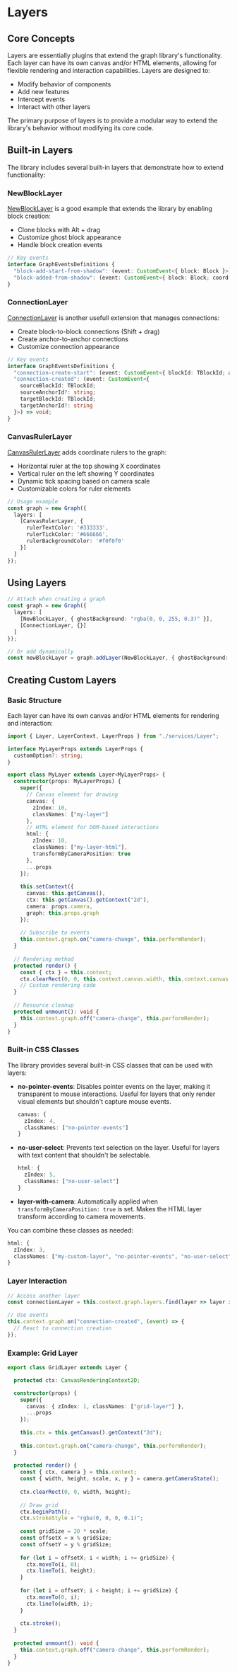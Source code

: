 # Layers

## Core Concepts

Layers are essentially plugins that extend the graph library's functionality. Each layer can have its own canvas and/or HTML elements, allowing for flexible rendering and interaction capabilities. Layers are designed to:
- Modify behavior of components
- Add new features
- Intercept events
- Interact with other layers

The primary purpose of layers is to provide a modular way to extend the library's behavior without modifying its core code.

## Built-in Layers

The library includes several built-in layers that demonstrate how to extend functionality:

### NewBlockLayer

[NewBlockLayer](../src/components/canvas/layers/newBlockLayer/NewBlockLayer.md) is a good example that extends the library by enabling block creation:
- Clone blocks with Alt + drag
- Customize ghost block appearance
- Handle block creation events

```typescript
// Key events
interface GraphEventsDefinitions {
  "block-add-start-from-shadow": (event: CustomEvent<{ block: Block }>) => void;
  "block-added-from-shadow": (event: CustomEvent<{ block: Block; coord: TPoint }>) => void;
}
```

### ConnectionLayer

[ConnectionLayer](../src/components/canvas/layers/connectionLayer/ConnectionLayer.md) is another usefull extension that manages connections:
- Create block-to-block connections (Shift + drag)
- Create anchor-to-anchor connections
- Customize connection appearance

```typescript
// Key events
interface GraphEventsDefinitions {
  "connection-create-start": (event: CustomEvent<{ blockId: TBlockId; anchorId: string | undefined }>) => void;
  "connection-created": (event: CustomEvent<{ 
    sourceBlockId: TBlockId; 
    sourceAnchorId?: string; 
    targetBlockId: TBlockId; 
    targetAnchorId?: string 
  }>) => void;
}
```

### CanvasRulerLayer

[CanvasRulerLayer](../src/components/canvas/layers/canvasRulerLayer/README.md) adds coordinate rulers to the graph:
- Horizontal ruler at the top showing X coordinates
- Vertical ruler on the left showing Y coordinates
- Dynamic tick spacing based on camera scale
- Customizable colors for ruler elements

```typescript
// Usage example
const graph = new Graph({
  layers: [
    [CanvasRulerLayer, {
      rulerTextColor: '#333333',
      rulerTickColor: '#666666',
      rulerBackgroundColor: '#f0f0f0'
    }]
  ]
});
```

## Using Layers

```typescript
// Attach when creating a graph
const graph = new Graph({
  layers: [
    [NewBlockLayer, { ghostBackground: "rgba(0, 0, 255, 0.3)" }],
    [ConnectionLayer, {}]
  ]
});

// Or add dynamically
const newBlockLayer = graph.addLayer(NewBlockLayer, { ghostBackground: "rgba(0, 0, 255, 0.3)" });
```

## Creating Custom Layers

### Basic Structure

Each layer can have its own canvas and/or HTML elements for rendering and interaction:

```typescript
import { Layer, LayerContext, LayerProps } from "./services/Layer";

interface MyLayerProps extends LayerProps {
  customOption?: string;
}

export class MyLayer extends Layer<MyLayerProps> {
  constructor(props: MyLayerProps) {
    super({
      // Canvas element for drawing
      canvas: {
        zIndex: 10,
        classNames: ["my-layer"]
      },
      // HTML element for DOM-based interactions
      html: {
        zIndex: 10,
        classNames: ["my-layer-html"],
        transformByCameraPosition: true
      },
      ...props
    });
    
    this.setContext({
      canvas: this.getCanvas(),
      ctx: this.getCanvas().getContext("2d"),
      camera: props.camera,
      graph: this.props.graph
    });
    
    // Subscribe to events
    this.context.graph.on("camera-change", this.performRender);
  }
  
  // Rendering method
  protected render() {
    const { ctx } = this.context;
    ctx.clearRect(0, 0, this.context.canvas.width, this.context.canvas.height);
    // Custom rendering code
  }
  
  // Resource cleanup
  protected unmount(): void {
    this.context.graph.off("camera-change", this.performRender);
  }
}
```

### Built-in CSS Classes

The library provides several built-in CSS classes that can be used with layers:

- **no-pointer-events**: Disables pointer events on the layer, making it transparent to mouse interactions. Useful for layers that only render visual elements but shouldn't capture mouse events.
  
  ```typescript
  canvas: {
    zIndex: 4,
    classNames: ["no-pointer-events"]
  }
  ```

- **no-user-select**: Prevents text selection on the layer. Useful for layers with text content that shouldn't be selectable.
  
  ```typescript
  html: {
    zIndex: 5,
    classNames: ["no-user-select"]
  }
  ```

- **layer-with-camera**: Automatically applied when `transformByCameraPosition: true` is set. Makes the HTML layer transform according to camera movements.

You can combine these classes as needed:

```typescript
html: {
  zIndex: 3,
  classNames: ["my-custom-layer", "no-pointer-events", "no-user-select"]
}
```

### Layer Interaction

```typescript
// Access another layer
const connectionLayer = this.context.graph.layers.find(layer => layer instanceof ConnectionLayer);

// Use events
this.context.graph.on("connection-created", (event) => {
  // React to connection creation
});
```

### Example: Grid Layer

```typescript
export class GridLayer extends Layer {

  protected ctx: CanvasRenderingContext2D;

  constructor(props) {
    super({
      canvas: { zIndex: 1, classNames: ["grid-layer"] },
      ...props
    });
    
    this.ctx = this.getCanvas().getContext("2d");
    
    this.context.graph.on("camera-change", this.performRender);
  }
  
  protected render() {
    const { ctx, camera } = this.context;
    const { width, height, scale, x, y } = camera.getCameraState();
    
    ctx.clearRect(0, 0, width, height);
    
    // Draw grid
    ctx.beginPath();
    ctx.strokeStyle = "rgba(0, 0, 0, 0.1)";
    
    const gridSize = 20 * scale;
    const offsetX = x % gridSize;
    const offsetY = y % gridSize;
    
    for (let i = offsetX; i < width; i += gridSize) {
      ctx.moveTo(i, 0);
      ctx.lineTo(i, height);
    }
    
    for (let i = offsetY; i < height; i += gridSize) {
      ctx.moveTo(0, i);
      ctx.lineTo(width, i);
    }
    
    ctx.stroke();
  }
  
  protected unmount(): void {
    this.context.graph.off("camera-change", this.performRender);
  }
}
```

